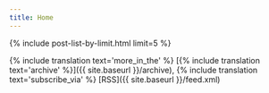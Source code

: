 ```yaml
---
title: Home
---
```


{% include post-list-by-limit.html limit=5 %}

{% include translation text='more_in_the' %} [{% include translation text='archive' %}]({{ site.baseurl }}/archive), {% include translation text='subscribe_via' %} [RSS]({{ site.baseurl }}/feed.xml)
